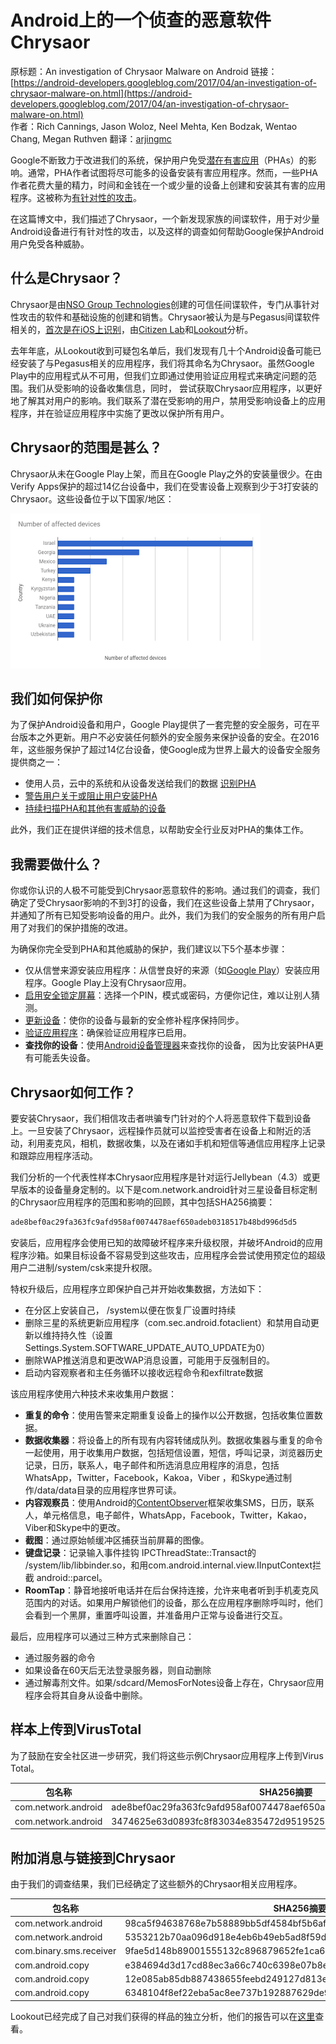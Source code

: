# Android上的一个侦查的恶意软件Chrysaor

原标题：An investigation of Chrysaor Malware on Android
链接：[https://android-developers.googleblog.com/2017/04/an-investigation-of-chrysaor-malware-on.html](https://android-developers.googleblog.com/2017/04/an-investigation-of-chrysaor-malware-on.html)  
作者：Rich Cannings, Jason Woloz, Neel Mehta, Ken Bodzak, Wentao Chang, Megan Ruthven 
翻译：[arjingmc](https:/github.com/arjinmc)  

Google不断致力于改进我们的系统，保护用户免受[潜在有害应用](http://static.googleusercontent.com/media/source.android.com/en//security/reports/Google_Android_Security_PHA_classifications.pdf)（PHAs）的影响。通常，PHA作者试图将尽可能多的设备安装有害应用程序。然而，一些PHA作者花费大量的精力，时间和金钱在一个或少量的设备上创建和安装其有害的应用程序。这被称为[有针对性的攻击](https://en.wikipedia.org/wiki/Targeted_threat)。

在这篇博文中，我们描述了Chrysaor，一个新发现家族的间谍软件，用于对少量Android设备进行有针对性的攻击，以及这样的调查如何帮助Google保护Android用户免受各种威胁。

## 什么是Chrysaor？

Chrysaor是由[NSO Group Technologies](https://en.wikipedia.org/wiki/NSO_Group)创建的可信任间谍软件，专门从事针对性攻击的软件和基础设施的创建和销售。Chrysaor被认为是与Pegasus间谍软件相关的，[首次是在iOS上识别](https://info.lookout.com/rs/051-ESQ-475/images/lookout-pegasus-technical-analysis.pdf)，由[Citizen Lab](https://citizenlab.org/2016/08/million-dollar-dissident-iphone-zero-day-nso-group-uae/)和[Lookout](http://blog.lookout.com/)分析。

去年年底，从Lookout收到可疑包名单后，我们发现有几十个Android设备可能已经安装了与Pegasus相关的应用程序，我们将其命名为Chrysaor。虽然Google Play中的应用程式从不可用，但我们立即通过使用验证应用程式来确定问题的范围。我们从受影响的设备收集信息，同时， 尝试获取Chrysaor应用程序，以更好地了解其对用户的影响。我们联系了潜在受影响的用户，禁用受影响设备上的应用程序，并在验证应用程序中实施了更改以保护所有用户。

## Chrysaor的范围是甚么？

Chrysaor从未在Google Play上架，而且在Google Play之外的安装量很少。在由Verify Apps保护的超过14亿台设备中，我们在受害设备上观察到少于3打安装的Chrysaor。这些设备位于以下国家/地区：

![img](../images/2017.4.3.png)  

## 我们如何保护你

为了保护Android设备和用户，Google Play提供了一套完整的安全服务，可在平台版本之外更新。用户不必安装任何额外的安全服务来保护设备的安全。在2016年，这些服务保护了超过14亿台设备，使Google成为世界上最大的设备安全服务提供商之一：

* 使用人员，云中的系统和从设备发送给我们的数据 [识别PHA](http://googlemobile.blogspot.com/2012/02/android-and-security.html)
* [警告用户关于或阻止用户安装PHA](https://support.google.com/accounts/answer/2812853)
* [持续扫描PHA和其他有害威胁的设备](https://android.googleblog.com/2014/04/expanding-googles-security-services-for.html)

此外，我们正在提供详细的技术信息，以帮助安全行业反对PHA的集体工作。

## 我需要做什么？

你或你认识的人极不可能受到Chrysaor恶意软件的影响。通过我们的调查，我们确定了受Chrysaor影响的不到3打的设备，我们在这些设备上禁用了Chrysaor，并通知了所有已知受影响设备的用户。此外，我们为我们的安全服务的所有用户启用了对我们的保护措施的改进。

为确保你完全受到PHA和其他威胁的保护，我们建议以下5个基本步骤：

* 仅从信誉来源安装应用程序：从信誉良好的来源（如[Google Play](http://play.google.com/)）安装应用程序。Google Play上没有Chrysaor应用。
* [启用安全锁定屏幕](https://support.google.com/nexus/answer/2819522)：选择一个PIN，模式或密码，方便你记住，难以让别人猜测。
* [更新设备](https://support.google.com/nexus/answer/4457705)：使你的设备与最新的安全修补程序保持同步。
* [验证应用程序](https://support.google.com/accounts/answer/2812853)：确保验证应用程序已启用。
* <b>查找你的设备</b>：使用[Android设备管理器](https://www.google.com/android/devicemanager)来查找你的设备， 因为比安装PHA更有可能丢失设备。

## Chrysaor如何工作？

要安装Chrysaor，我们相信攻击者哄骗专门针对的个人将恶意软件下载到设备上。一旦安装了Chrysaor，远程操作员就可以监控受害者在设备上和附近的活动，利用麦克风，相机，数据收集，以及在诸如手机和短信等通信应用程序上记录和跟踪应用程序活动。

我们分析的一个代表性样本Chrysaor应用程序是针对运行Jellybean（4.3）或更早版本的设备量身定制的。以下是com.network.android针对三星设备目标定制的Chrysaor应用程序的范围和影响的回顾，其中包括SHA256摘要：
```java
ade8bef0ac29fa363fc9afd958af0074478aef650adeb0318517b48bd996d5d5
```
安装后，应用程序会使用已知的故障破坏程序来升级权限，并破坏Android的应用程序沙箱。如果目标设备不容易受到这些攻击，应用程序会尝试使用预定位的超级用户二进制/system/csk来提升权限。

特权升级后，应用程序立即保护自己并开始收集数据，方法如下：

* 在分区上安装自己， /system以便在恢复厂设置时持续
* 删除三星的系统更新应用程序（com.sec.android.fotaclient）和禁用自动更新以维持持久性（设置Settings.System.SOFTWARE_UPDATE_AUTO_UPDATE为0）
* 删除WAP推送消息和更改WAP消息设置，可能用于反强制目的。
* 启动内容观察者和主任务循环以接收远程命令和exfiltrate数据

该应用程序使用六种技术来收集用户数据：

* <b>重复的命令</b>：使用告警来定期重复设备上的操作以公开数据，包括收集位置数据。
* <b>数据收集器</b>：将设备上的所有现有内容转储成队列。数据收集器与重复的命令一起使用，用于收集用户数据，包括短信设置，短信，呼叫记录，浏览器历史记录，日历，联系人，电子邮件和所选消息应用程序的消息，包括WhatsApp，Twitter，Facebook，Kakoa，Viber ，和Skype通过制作/data/data目录的应用程序世界可读。
* <b>内容观察员</b>：使用Android的[ContentObserver](https://developer.android.com/reference/android/database/ContentObserver.html)框架收集SMS，日历，联系人，单元格信息，电子邮件，WhatsApp，Facebook，Twitter，Kakao，Viber和Skype中的更改。
* <b>截图</b>：通过原始帧缓冲区捕获当前屏幕的图像。
* <b>键盘记录</b>：记录输入事件挂钩 IPCThreadState::Transact的 /system/lib/libbinder.so，和用com.android.internal.view.IInputContext拦截 android::parcel。
* <b>RoomTap</b>：静音地接听电话并在后台保持连接，允许来电者听到手机麦克风范围内的对话。如果用户解锁他们的设备，那么在应用程序删除呼叫时，他们会看到一个黑屏，重置呼叫设置，并准备用户正常与设备进行交互。

最后，应用程序可以通过三种方式来删除自己：

* 通过服务器的命令
* 如果设备在60天后无法登录服务器，则自动删除
* 通过解毒剂文件。如果/sdcard/MemosForNotes设备上存在，Chrysaor应用程序会将其自身从设备中删除。

## 样本上传到VirusTotal

为了鼓励在安全社区进一步研究，我们将这些示例Chrysaor应用程序上传到Virus Total。

包名称 | SHA256摘要 | SHA1证书
---|---|---
com.network.android | ade8bef0ac29fa363fc9afd958af0074478aef650adeb0318517b48bd996d5d5 | 44f6d1caa257799e57f0ecaf4e2e216178f4cb3d
com.network.android | 3474625e63d0893fc8f83034e835472d95195254e1e4bdf99153b7c74eb44d86 | 516f8f516cc0fd8db53785a48c0a86554f75c3ba

## 附加消息与链接到Chrysaor 

由于我们的调查结果，我们已经确定了这些额外的Chrysaor相关应用程序。

 包名称 |SHA256摘要|SHA1证书
 ---|---|---
com.network.android | 98ca5f94638768e7b58889bb5df4584bf5b6af56b188da48c10a02648791b30c | 516f8f516cc0fd8db53785a48c0a86554f75c3ba
com.network.android | 5353212b70aa096d918e4eb6b49eb5ad8f59d9bec02d089e88802c01e707c3a1 | 44f6d1caa257799e57f0ecaf4e2e216178f4cb3d
com.binary.sms.receiver | 9fae5d148b89001555132c896879652fe1ca633d35271db34622248e048c78ae | 7771af1ad3a3d9c0b4d9b55260bb47c2692722cf
com.android.copy | e384694d3d17cd88ec3a66c740c6398e07b8ee401320ca61e26bdf96c20485b4 | 7771af1ad3a3d9c0b4d9b55260bb47c2692722cf
com.android.copy | 12e085ab85db887438655feebd249127d813e31df766f8c7b009f9519916e389 | 7771af1ad3a3d9c0b4d9b55260bb47c2692722cf
com.android.copy | 6348104f8ef22eba5ac8ee737b192887629de987badbb1642e347d0dd01420f8 | 31a8633c2cd67ae965524d0b2192e9f14d04d016

Lookout已经完成了自己对我们获得的样品的独立分析，他们的报告可以在[这里](https://info.lookout.com/rs/051-ESQ-475/images/lookout-pegasus-android-technical-analysis.pdf)查看。